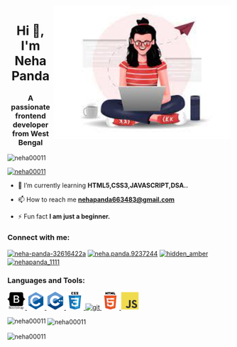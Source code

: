 <img align="right" alt="Coding" width="400" src="image of lady developer.jpeg">

<h1 align="center">Hi 👋, I'm Neha Panda</h1>
<h3 align="center">A passionate frontend developer from West Bengal</h3>

<p align="left"> <img src="https://komarev.com/ghpvc/?username=neha00011&label=Profile%20views&color=0e75b6&style=flat" alt="neha00011" /> </p>

<p align="left"> <a href="https://github.com/ryo-ma/github-profile-trophy"><img src="https://github-profile-trophy.vercel.app/?username=neha00011" alt="neha00011" /></a> </p>

- 🌱 I’m currently learning **HTML5,CSS3,JAVASCRIPT,DSA..**

- 📫 How to reach me **nehapanda663483@gmail.com**

- ⚡ Fun fact **I am just a beginner.**

<h3 align="left">Connect with me:</h3>
<p align="left">
<a href="https://linkedin.com/in/neha-panda-32616422a" target="blank"><img align="center" src="https://raw.githubusercontent.com/rahuldkjain/github-profile-readme-generator/master/src/images/icons/Social/linked-in-alt.svg" alt="neha-panda-32616422a" height="30" width="40" /></a>
<a href="https://fb.com/neha.panda.9237244" target="blank"><img align="center" src="https://raw.githubusercontent.com/rahuldkjain/github-profile-readme-generator/master/src/images/icons/Social/facebook.svg" alt="neha.panda.9237244" height="30" width="40" /></a>
<a href="https://instagram.com/hidden_amber" target="blank"><img align="center" src="https://raw.githubusercontent.com/rahuldkjain/github-profile-readme-generator/master/src/images/icons/Social/instagram.svg" alt="hidden_amber" height="30" width="40" /></a>
<a href="https://www.codechef.com/users/nehapanda_1111" target="blank"><img align="center" src="https://cdn.jsdelivr.net/npm/simple-icons@3.1.0/icons/codechef.svg" alt="nehapanda_1111" height="30" width="40" /></a>
</p>

<h3 align="left">Languages and Tools:</h3>
<p align="left"> <a href="https://getbootstrap.com" target="_blank" rel="noreferrer"> <img src="https://raw.githubusercontent.com/devicons/devicon/master/icons/bootstrap/bootstrap-plain-wordmark.svg" alt="bootstrap" width="40" height="40"/> </a> <a href="https://www.cprogramming.com/" target="_blank" rel="noreferrer"> <img src="https://raw.githubusercontent.com/devicons/devicon/master/icons/c/c-original.svg" alt="c" width="40" height="40"/> </a> <a href="https://www.w3schools.com/cpp/" target="_blank" rel="noreferrer"> <img src="https://raw.githubusercontent.com/devicons/devicon/master/icons/cplusplus/cplusplus-original.svg" alt="cplusplus" width="40" height="40"/> </a> <a href="https://www.w3schools.com/css/" target="_blank" rel="noreferrer"> <img src="https://raw.githubusercontent.com/devicons/devicon/master/icons/css3/css3-original-wordmark.svg" alt="css3" width="40" height="40"/> </a> <a href="https://git-scm.com/" target="_blank" rel="noreferrer"> <img src="https://www.vectorlogo.zone/logos/git-scm/git-scm-icon.svg" alt="git" width="40" height="40"/> </a> <a href="https://www.w3.org/html/" target="_blank" rel="noreferrer"> <img src="https://raw.githubusercontent.com/devicons/devicon/master/icons/html5/html5-original-wordmark.svg" alt="html5" width="40" height="40"/> </a> <a href="https://developer.mozilla.org/en-US/docs/Web/JavaScript" target="_blank" rel="noreferrer"> <img src="https://raw.githubusercontent.com/devicons/devicon/master/icons/javascript/javascript-original.svg" alt="javascript" width="40" height="40"/> </a> </p>

<p><img align="left" src="https://github-readme-stats.vercel.app/api/top-langs?username=neha00011&show_icons=true&locale=en&layout=compact" alt="neha00011" /></p>

<p>&nbsp;<img align="center" src="https://github-readme-stats.vercel.app/api?username=neha00011&show_icons=true&locale=en" alt="neha00011" /></p>

<p><img align="center" src="https://github-readme-streak-stats.herokuapp.com/?user=neha00011&" alt="neha00011" /></p>
